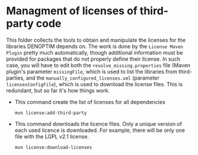 # Managment of licenses of third-party code

This folder collects the tools to obtain and manipulate the licenses for the libraries DENOPTIM depends on. The work is done by the `License Maven Plugin` pretty much automatically, though additional information must be provided for packages that do not properly define their license. In such case, you will have to edit both the `resolve_missing.properties` file (Maven plugin's parameter `missingFile`, which is used to list the libraries from third-parties, and the `manually_configured_licenses.xml` (parameter `licensesConfigFile`), which is used to download the license files. This is redundant, but so far it's how things work.

* This command create the list of licenses for all dependencies
	```
	mvn license:add-third-party
	```

* This command downloads the licence files. Only a unique version of each used licence is downloaded. For example, there will be only one file with the LGPL v2.1 license. 
	```
	mvn license:download-licenses
	```

